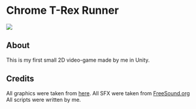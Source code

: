 # Chrome T-Rex Runner
[![](https://img.shields.io/badge/release-v0.9.1-brightgreen)](https://github.com/djighoul29/Chrome-T-Rex-Runner/releases)
## About
This is my first small 2D video-game made by me in Unity.
## Credits
All graphics were taken from [here](https://albertofecchi.medium.com/custom-t-rex-runner-on-chrome-and-chromium-cd0a97dc2e96).
All SFX were taken from [FreeSound.org](http://freesound.org)
All scripts were written by me.
